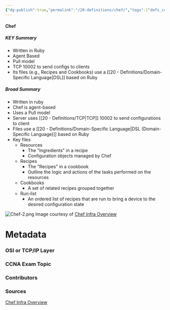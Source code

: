 ```yaml
---
{"dg-publish":true,"permalink":"/20-definitions/chef/","tags":["defs_ccna"]}
---
```


#### Chef
##### KEY Summary
- Written in Ruby
- Agent Based
- Pull model
- TCP 10002 to send configs to clients
- Its files (e.g., Recipes and Cookbooks) use a [[20 - Definitions/Domain-Specific Language\|DSL]] based on Ruby

##### Broad Summary
- Written in ruby
- Chef is agent-based
- Uses a Pull model
- Server uses [[20 - Definitions/TCP\|TCP]] 10002 to send configurations to client
- Files use a [[20 - Definitions/Domain-Specific Language\|DSL (Domain-Specific Language)]] based on Ruby
- Key files
	- Resources
		- The "Ingredients" in a recipe
		- Configuration objects managed by Chef
	- Recipes
		- The "Recipes" in a cookbook
		- Outline the logic and actions of the tasks performed on the resources
	- Cookbooks
		- A set of related recipes grouped together
	- Run-list
		- An ordered list of recipes that are run to bring a device to the desired configuration state

![Chef-2.png](/img/user/CCNA/Attachments/Chef-2.png)
Image courtesy of [Chef Infra Overview](https://docs.chef.io/chef_overview/)





# Metadata
### OSI or TCP/IP Layer

### CCNA Exam Topic

### Contributors

### Sources
[Chef Infra Overview](https://docs.chef.io/chef_overview/)